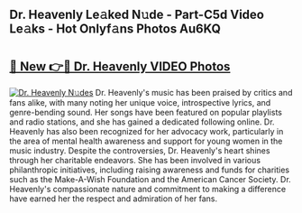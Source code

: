 ## Dr. Heavenly Le𝚊ked N𝚞de - Part-C5d Video Le𝚊ks - Hot Onlyf𝚊ns Photos Au6KQ

# <h2><a href="http://ac34592.deff.icu/?id=Dr.+Heavenly">🔗 New 👉🔴 Dr. Heavenly VIDEO Photos</a></h2>

[![Dr. Heavenly N𝚞des](https://i.imgur.com/rIISA9y.gif)](http://ac34592.deff.icu/?id=Dr.+Heavenly)
Dr. Heavenly's music has been praised by critics and fans alike, with many noting her unique voice, introspective lyrics, and genre-bending sound. Her songs have been featured on popular playlists and radio stations, and she has gained a dedicated following online. Dr. Heavenly has also been recognized for her advocacy work, particularly in the area of mental health awareness and support for young women in the music industry. Despite the controversies, Dr. Heavenly's heart shines through her charitable endeavors. She has been involved in various philanthropic initiatives, including raising awareness and funds for charities such as the Make-A-Wish Foundation and the American Cancer Society. Dr. Heavenly's compassionate nature and commitment to making a difference have earned her the respect and admiration of her fans.
